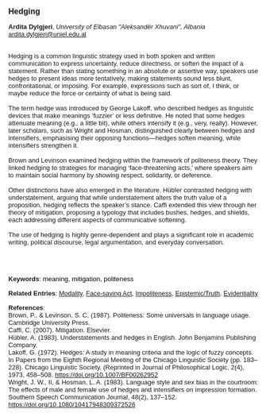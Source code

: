 <!DOCTYPE html><html lang="en"><head><title="Hedging"></head>
<body><p><font face="Poppins, Calibri, sans-serif" size="3"><b>Hedging</b></font></p>
<p><font face="Poppins, Calibri, sans-serif" size="2"><b>Ardita Dylgjeri</b>, <i>University of Elbasan &quot;Aleksandër Xhuvani&quot;, Albania</i><br><a href="mailto:ardita.dylgjeri@uniel.edu.al" target="blank">ardita.dylgjeri@uniel.edu.al</a></font></p>
<p><font face="Poppins, Calibri, sans-serif" size="2"><br>Hedging is a common linguistic strategy used in both spoken and written communication to express uncertainty, reduce directness, or soften the impact of a statement. Rather than stating something in an absolute or assertive way, speakers use hedges to present ideas more tentatively, making statements sound less blunt, confrontational, or imposing. For example, expressions such as sort of, I think, or maybe reduce the force or certainty of what is being said.<br><br>The term hedge was introduced by George Lakoff, who described hedges as linguistic devices that make meanings ‘fuzzier’ or less definitive. He noted that some hedges attenuate meaning (e.g., a little bit), while others intensify it (e.g., very, really). However, later scholars, such as Wright and Hosman, distinguished clearly between hedges and intensifiers, emphasising their opposing functions—hedges soften meaning, while intensifiers strengthen it.<br><br>Brown and Levinson examined hedging within the framework of politeness theory. They linked hedging to strategies for managing ‘face-threatening acts,’ where speakers aim to maintain social harmony by showing respect, solidarity, or deference.<br><br>Other distinctions have also emerged in the literature. Hübler contrasted hedging with understatement, arguing that while understatement alters the truth value of a proposition, hedging reflects the speaker’s stance. Caffi extended this view through her theory of mitigation, proposing a typology that includes bushes, hedges, and shields, each addressing different aspects of communicative softening.<br><br>The use of hedging is highly genre-dependent and plays a significant role in academic writing, political discourse, legal argumentation, and everyday conversation.<br><br><br><br></font></p>
<p><font face="Poppins, Calibri, sans-serif" size="2"><b>Keywords</b>: </span></font></font></span></font><font color="#000000"><span style="text-decoration: none"><font face="calibri, sans-serif"><font size="2" style="font-size: 10pt"><span lang="hu-hu">m</span></font></font></span></font><font color="#000000"><span style="text-decoration: none"><font face="calibri, sans-serif"><font size="2" style="font-size: 10pt"><span lang="hu-hu">eaning, mitigation, politeness</span></font></font></span></font></font></p>
<p><font face="Poppins, Calibri, sans-serif" size="2"><b>Related Entries</b>: <a href="./modality.html">Modality</a>, <a href="./face-saving-act.html">Face-saving Act</a>, <a href="./impoliteness.html">Impoliteness</a>, <a href="./epistemic-truth.html">Epistemic/Truth</a>, <a href="./evidentiality.html">Evidentiality</a></font></p>
<p><font face="Poppins, Calibri, sans-serif" size="2"><b>References</b>:<br>Brown, P., &amp; Levinson, S. C. (1987). Politeness: Some universals in language usage. Cambridge University Press.<br>Caffi, C. (2007). Mitigation. Elsevier.<br>Hübler, A. (1983). Understatements and hedges in English. John Benjamins Publishing Company.<br>Lakoff, G. (1972). Hedges: A study in meaning criteria and the logic of fuzzy concepts. In Papers from the Eighth Regional Meeting of the Chicago Linguistic Society (pp. 183–228). Chicago Linguistic Society. (Reprinted in Journal of Philosophical Logic, 2(4), 1973, 458–508. <a href="https://doi.org/10.1007/BF00262952" target="_blank">https://doi.org/10.1007/BF00262952</a><br>Wright, J. W., II, &amp; Hosman, L. A. (1983). Language style and sex bias in the courtroom: The effects of male and female use of hedges and intensifiers on impression formation. Southern Speech Communication Journal, 48(2), 137–152. <a href="https://doi.org/10.1080/10417948309372526" target="_blank">https://doi.org/10.1080/10417948309372526</a></font></p>
</body>